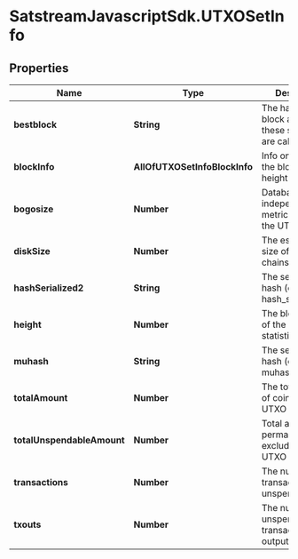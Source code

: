 # SatstreamJavascriptSdk.UTXOSetInfo

## Properties
Name | Type | Description | Notes
------------ | ------------- | ------------- | -------------
**bestblock** | **String** | The hash of the block at which these statistics are calculated | [optional] 
**blockInfo** | **AllOfUTXOSetInfoBlockInfo** | Info on amounts in the block at this height | [optional] 
**bogosize** | **Number** | Database-independent metric indicating the UTXO set size | [optional] 
**diskSize** | **Number** | The estimated size of the chainstate on disk | [optional] 
**hashSerialized2** | **String** | The serialized hash (only for hash_serialized_2) | [optional] 
**height** | **Number** | The block height of the returned statistics | [optional] 
**muhash** | **String** | The serialized hash (only for muhash) | [optional] 
**totalAmount** | **Number** | The total amount of coins in the UTXO set | [optional] 
**totalUnspendableAmount** | **Number** | Total amount permanently excluded from UTXO set | [optional] 
**transactions** | **Number** | The number of transactions with unspent outputs | [optional] 
**txouts** | **Number** | The number of unspent transaction outputs | [optional] 
